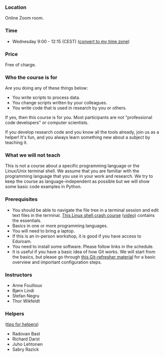 

### Location

Online Zoom room.


### Time

- Wednesday 9:00 - 12:15 (CEST)
  ([convert to my time zone](https://www.timeanddate.com/worldclock/fixedtime.html?msg=CodeRefinery-workshop&iso=20200407T07&ah=3))

### Price

Free of charge.


### Who the course is for

Are you doing any of these things below:
- You write scripts to process data.
- You change scripts written by your colleagues.
- You write code that is used in research by you or others.

If yes, then this course is for you.  Most participants are not
"professional code developers" or computer scientists.

If you develop research code and you know all the tools
already, join us as a helper! It's fun, and you always learn
something new about a subject by teaching it.


### What we will not teach

This is not a course about a specific programming language or
the Linux/Unix terminal shell.  We assume that you are familiar with the programming
language that you use in your work and research.  We try to keep the course as
language-independent as possible but we will show some basic code examples in
Python.


### Prerequisites

- You should be able to navigate the file tree in a terminal session and edit
  text files in the terminal.
  [This Linux shell crash course](https://scicomp.aalto.fi/scicomp/shell.html)
  ([video](https://youtu.be/56p6xX0aToI))
  contains the essentials.
- Basics in one or more programming languages.
- You will need to bring a laptop.
- If this is an in-person workshop, it is good if you have access to Eduroam.
- You need to install some software. Please follow links in the schedule.
- It is useful if you have a basic idea of how Git works. We will start from
  the basics, but please go through
  [this Git-refresher material](https://coderefinery.github.io/git-refresher/)
  for a basic overview and important configuration steps.


### Instructors

- Anne Fouilloux
- Bjørn Lindi
- Stefan Negru
- Thor Wikfeldt


### Helpers

([tips for helpers](https://github.com/coderefinery/manuals/blob/master/helping-and-teaching.md))

- Radovan Bast
- Richard Darst
- Juho Lehtonen
- Sabry Razick
